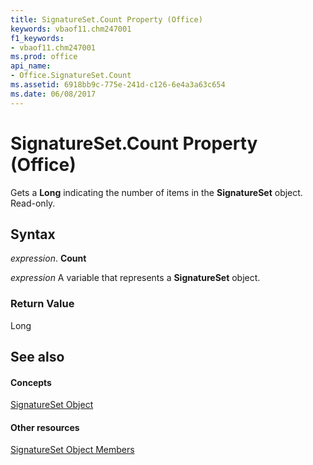 ```yaml
---
title: SignatureSet.Count Property (Office)
keywords: vbaof11.chm247001
f1_keywords:
- vbaof11.chm247001
ms.prod: office
api_name:
- Office.SignatureSet.Count
ms.assetid: 6918bb9c-775e-241d-c126-6e4a3a63c654
ms.date: 06/08/2017
---
```



# SignatureSet.Count Property (Office)

Gets a  **Long** indicating the number of items in the **SignatureSet** object. Read-only.


## Syntax

 _expression_. **Count**

 _expression_ A variable that represents a **SignatureSet** object.


### Return Value

Long


## See also


#### Concepts


[SignatureSet Object](signatureset-object-office.md)
#### Other resources


[SignatureSet Object Members](signatureset-members-office.md)


